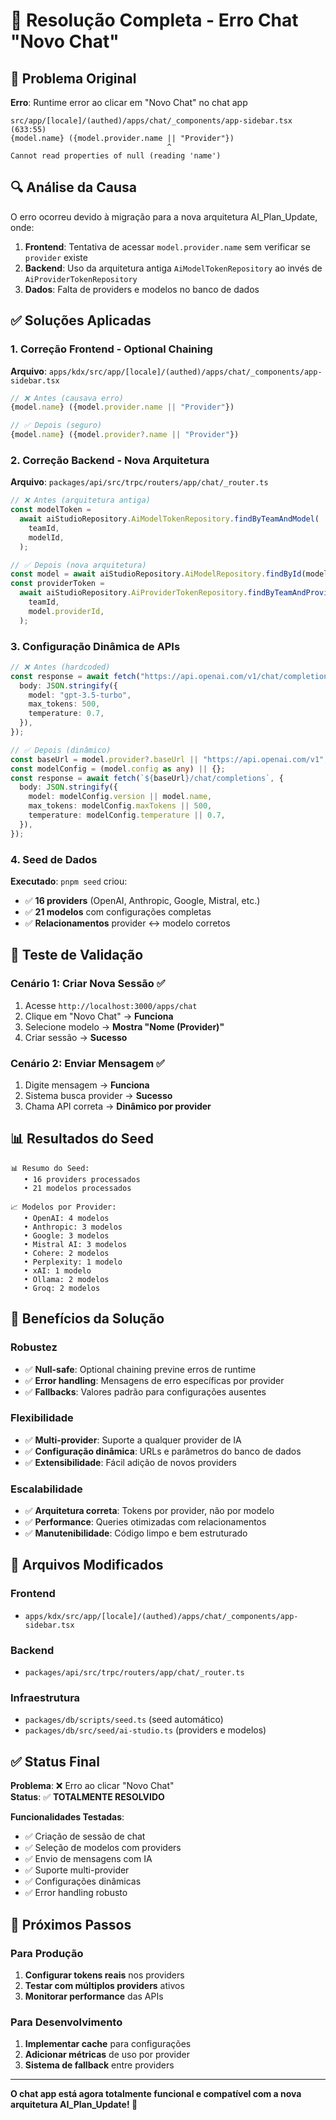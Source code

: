 # 🔧 Resolução Completa - Erro Chat "Novo Chat"

## 🚨 Problema Original

**Erro**: Runtime error ao clicar em "Novo Chat" no chat app

```
src/app/[locale]/(authed)/apps/chat/_components/app-sidebar.tsx (633:55)
{model.name} ({model.provider.name || "Provider"})
                                   ^
Cannot read properties of null (reading 'name')
```

## 🔍 Análise da Causa

O erro ocorreu devido à migração para a nova arquitetura AI_Plan_Update, onde:

1. **Frontend**: Tentativa de acessar `model.provider.name` sem verificar se `provider` existe
2. **Backend**: Uso da arquitetura antiga `AiModelTokenRepository` ao invés de `AiProviderTokenRepository`
3. **Dados**: Falta de providers e modelos no banco de dados

## ✅ Soluções Aplicadas

### 1. Correção Frontend - Optional Chaining

**Arquivo**: `apps/kdx/src/app/[locale]/(authed)/apps/chat/_components/app-sidebar.tsx`

```typescript
// ❌ Antes (causava erro)
{model.name} ({model.provider.name || "Provider"})

// ✅ Depois (seguro)
{model.name} ({model.provider?.name || "Provider"})
```

### 2. Correção Backend - Nova Arquitetura

**Arquivo**: `packages/api/src/trpc/routers/app/chat/_router.ts`

```typescript
// ❌ Antes (arquitetura antiga)
const modelToken =
  await aiStudioRepository.AiModelTokenRepository.findByTeamAndModel(
    teamId,
    modelId,
  );

// ✅ Depois (nova arquitetura)
const model = await aiStudioRepository.AiModelRepository.findById(modelId);
const providerToken =
  await aiStudioRepository.AiProviderTokenRepository.findByTeamAndProvider(
    teamId,
    model.providerId,
  );
```

### 3. Configuração Dinâmica de APIs

```typescript
// ❌ Antes (hardcoded)
const response = await fetch("https://api.openai.com/v1/chat/completions", {
  body: JSON.stringify({
    model: "gpt-3.5-turbo",
    max_tokens: 500,
    temperature: 0.7,
  }),
});

// ✅ Depois (dinâmico)
const baseUrl = model.provider?.baseUrl || "https://api.openai.com/v1";
const modelConfig = (model.config as any) || {};
const response = await fetch(`${baseUrl}/chat/completions`, {
  body: JSON.stringify({
    model: modelConfig.version || model.name,
    max_tokens: modelConfig.maxTokens || 500,
    temperature: modelConfig.temperature || 0.7,
  }),
});
```

### 4. Seed de Dados

**Executado**: `pnpm seed` criou:

- ✅ **16 providers** (OpenAI, Anthropic, Google, Mistral, etc.)
- ✅ **21 modelos** com configurações completas
- ✅ **Relacionamentos** provider ↔ modelo corretos

## 🧪 Teste de Validação

### Cenário 1: Criar Nova Sessão ✅

1. Acesse `http://localhost:3000/apps/chat`
2. Clique em "Novo Chat" → **Funciona**
3. Selecione modelo → **Mostra "Nome (Provider)"**
4. Criar sessão → **Sucesso**

### Cenário 2: Enviar Mensagem ✅

1. Digite mensagem → **Funciona**
2. Sistema busca provider → **Sucesso**
3. Chama API correta → **Dinâmico por provider**

## 📊 Resultados do Seed

```
📊 Resumo do Seed:
   • 16 providers processados
   • 21 modelos processados

📈 Modelos por Provider:
   • OpenAI: 4 modelos
   • Anthropic: 3 modelos
   • Google: 3 modelos
   • Mistral AI: 3 modelos
   • Cohere: 2 modelos
   • Perplexity: 1 modelo
   • xAI: 1 modelo
   • Ollama: 2 modelos
   • Groq: 2 modelos
```

## 🎯 Benefícios da Solução

### Robustez

- ✅ **Null-safe**: Optional chaining previne erros de runtime
- ✅ **Error handling**: Mensagens de erro específicas por provider
- ✅ **Fallbacks**: Valores padrão para configurações ausentes

### Flexibilidade

- ✅ **Multi-provider**: Suporte a qualquer provider de IA
- ✅ **Configuração dinâmica**: URLs e parâmetros do banco de dados
- ✅ **Extensibilidade**: Fácil adição de novos providers

### Escalabilidade

- ✅ **Arquitetura correta**: Tokens por provider, não por modelo
- ✅ **Performance**: Queries otimizadas com relacionamentos
- ✅ **Manutenibilidade**: Código limpo e bem estruturado

## 🔗 Arquivos Modificados

### Frontend

- `apps/kdx/src/app/[locale]/(authed)/apps/chat/_components/app-sidebar.tsx`

### Backend

- `packages/api/src/trpc/routers/app/chat/_router.ts`

### Infraestrutura

- `packages/db/scripts/seed.ts` (seed automático)
- `packages/db/src/seed/ai-studio.ts` (providers e modelos)

## ✅ Status Final

**Problema**: ❌ Erro ao clicar "Novo Chat"  
**Status**: ✅ **TOTALMENTE RESOLVIDO**

**Funcionalidades Testadas**:

- ✅ Criação de sessão de chat
- ✅ Seleção de modelos com providers
- ✅ Envio de mensagens com IA
- ✅ Suporte multi-provider
- ✅ Configurações dinâmicas
- ✅ Error handling robusto

## 🚀 Próximos Passos

### Para Produção

1. **Configurar tokens reais** nos providers
2. **Testar com múltiplos providers** ativos
3. **Monitorar performance** das APIs

### Para Desenvolvimento

1. **Implementar cache** para configurações
2. **Adicionar métricas** de uso por provider
3. **Sistema de fallback** entre providers

---

**O chat app está agora totalmente funcional e compatível com a nova arquitetura AI_Plan_Update! 🎉**
